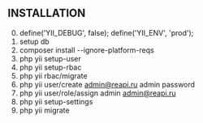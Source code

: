 INSTALLATION
------------
0) define('YII_DEBUG', false); define('YII_ENV', 'prod');
1) setup db
2) composer install --ignore-platform-reqs
3) php yii setup-user
4) php yii setup-rbac
5) php yii rbac/migrate
6) php yii user/create admin@reapi.ru admin password
7) php yii user/role/assign admin admin@reapi.ru
8) php yii setup-settings
9) php yii migrate